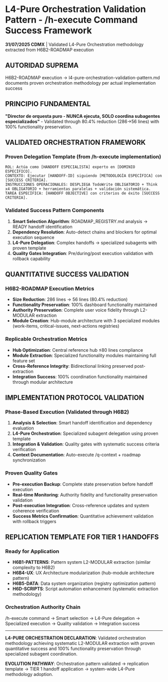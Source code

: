 # L4-Pure Orchestration Validation Pattern - /h-execute Command Success Framework

**31/07/2025 CDMX** | Validated L4-Pure Orchestration methodology extracted from H6B2-ROADMAP execution

## AUTORIDAD SUPREMA
H6B2-ROADMAP execution → l4-pure-orchestration-validation-pattern.md documents proven orchestration methodology per actual implementation success

## PRINCIPIO FUNDAMENTAL
**"Director de orquesta puro - NUNCA ejecuta, SOLO coordina subagentes especializados"** - Validated through 80.4% reduction (286→56 lines) with 100% functionality preservation.

## VALIDATED ORCHESTRATION FRAMEWORK

### **Proven Delegation Template** (from /h-execute implementation)
```
ROL: Actúa como [HANDOFF ESPECIALISTA] experto en [DOMINIO ESPECÍFICO].
CONTEXTO: Ejecutar [HANDOFF-ID] siguiendo [METODOLOGÍA ESPECÍFICA] con [SUCCESS CRITERIA].
INSTRUCCIONES OPERACIONALES: DESPLIEGA TodoWrite OBLIGATORIO + Think x4 OBLIGATORIO + herramientas paralelas + validación sistemática.
TAREA ESPECÍFICA: [HANDOFF OBJECTIVE] con criterios de éxito [SUCCESS CRITERIA].
```

### **Validated Success Pattern Components**
1. **Smart Selection Algorithm**: ROADMAP_REGISTRY.md analysis → READY handoff identification
2. **Dependency Resolution**: Auto-detect chains and blockers for optimal execution sequence
3. **L4-Pure Delegation**: Complex handoffs → specialized subagents with proven template
4. **Quality Gates Integration**: Pre/during/post execution validation with rollback capability

## QUANTITATIVE SUCCESS VALIDATION

### **H6B2-ROADMAP Execution Metrics**
- **Size Reduction**: 286 lines → 56 lines (80.4% reduction)
- **Functionality Preservation**: 100% dashboard functionality maintained
- **Authority Preservation**: Complete user voice fidelity through L2-MODULAR extraction
- **Module Creation**: Hub-module architecture with 3 specialized modules (work-items, critical-issues, next-actions registries)

### **Replicable Orchestration Metrics**  
- **Hub Optimization**: Central reference hub ≤80 lines compliance
- **Module Extraction**: Specialized functionality modules maintaining full feature set
- **Cross-Reference Integrity**: Bidirectional linking preserved post-extraction
- **Integration Success**: 100% coordination functionality maintained through modular architecture

## IMPLEMENTATION PROTOCOL VALIDATION

### **Phase-Based Execution** (Validated through H6B2)
1. **Analysis & Selection**: Smart handoff identification and dependency evaluation
2. **L4-Pure Orchestration**: Specialized subagent delegation using proven template
3. **Integration & Validation**: Quality gates with systematic success criteria verification
4. **Context Documentation**: Auto-execute /q-context + roadmap synchronization

### **Proven Quality Gates**
- **Pre-execution Backup**: Complete state preservation before handoff execution  
- **Real-time Monitoring**: Authority fidelity and functionality preservation validation
- **Post-execution Integration**: Cross-reference updates and system coherence verification
- **Success Metrics Confirmation**: Quantitative achievement validation with rollback triggers

## REPLICATION TEMPLATE FOR TIER 1 HANDOFFS

### **Ready for Application**
- **H6B1-PATTERNS**: Pattern system L2-MODULAR extraction (similar complexity to H6B2)
- **H6B4-UX**: UX Architecture modularization (hub-module architecture pattern)
- **H6B5-DATA**: Data system organization (registry optimization pattern)
- **H6D-SCRIPTS**: Script automation enhancement (systematic extraction methodology)

### **Orchestration Authority Chain**
/h-execute command → Smart selection → L4-Pure delegation → Specialized execution → Quality validation → Integration success

---

**L4-PURE ORCHESTRATION DECLARATION**: Validated orchestration methodology achieving systematic L2-MODULAR extraction with proven quantitative success and 100% functionality preservation through specialized subagent coordination.

**EVOLUTION PATHWAY**: Orchestration pattern validated → replication template → TIER 1 handoff application → system-wide L4-Pure methodology adoption.
